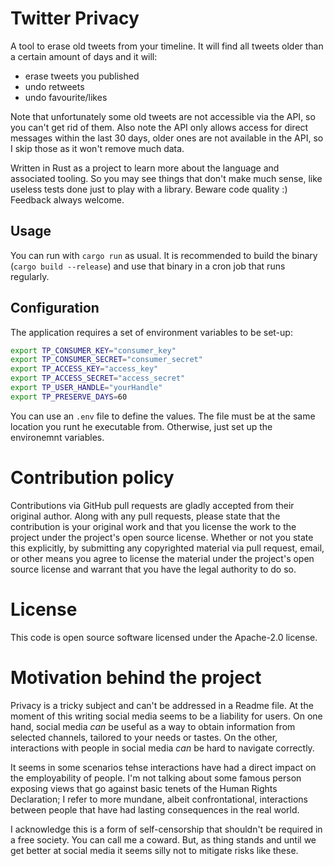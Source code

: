 # Twitter Privacy

A tool to erase old tweets from your timeline. It will find all tweets older than a certain amount of days and it will:

- erase tweets you published
- undo retweets
- undo favourite/likes

Note that unfortunately some old tweets are not accessible via the API, so you can't get rid of them. Also note the API only allows
access for direct messages within the last 30 days, older ones are not available in the API, so I skip those as it won't remove much data.

Written in Rust as a project to learn more about the language and associated tooling. So you may see things that don't make much sense,
like useless tests done just to play with a library. Beware code quality :) Feedback always welcome.

## Usage

You can run with `cargo run` as usual. 
It is recommended to build the binary (`cargo build --release`) and use that binary in a cron job that runs regularly.

## Configuration

The application requires a set of environment variables to be set-up:

```bash
export TP_CONSUMER_KEY="consumer_key"
export TP_CONSUMER_SECRET="consumer_secret"
export TP_ACCESS_KEY="access_key"
export TP_ACCESS_SECRET="access_secret"
export TP_USER_HANDLE="yourHandle"
export TP_PRESERVE_DAYS=60
```

You can use an `.env` file to define the values. The file must be at the same location you runt he executable from. Otherwise, just set up the environemnt variables.

# Contribution policy

Contributions via GitHub pull requests are gladly accepted from their original author. Along with any pull requests, please state that the contribution is your original work and that you license the work to the project under the project's open source license. Whether or not you state this explicitly, by submitting any copyrighted material via pull request, email, or other means you agree to license the material under the project's open source license and warrant that you have the legal authority to do so.

# License

This code is open source software licensed under the Apache-2.0 license.

# Motivation behind the project

Privacy is a tricky subject and can't be addressed in a Readme file. At the moment of this writing social media seems to be a liability for users. On one hand, social media *can* be useful as a way to obtain information from selected channels, tailored to your needs or tastes. On the other, interactions with people in social media *can* be hard to navigate correctly. 

It seems in some scenarios tehse interactions have had a direct impact on the employability of people. I'm not talking about some famous person exposing views that go against   basic tenets of the Human Rights Declaration; I refer to more mundane, albeit confrontational, interactions between people that have had lasting consequences in the real world.

I acknowledge this is a form of self-censorship that shouldn't be required in a free society. You can call me a coward. But, as thing stands and until we get better at social media it seems silly not to mitigate risks like these.
